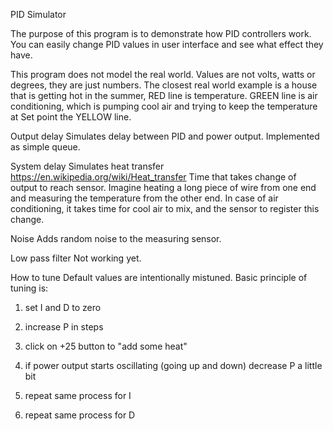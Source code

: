 
PID Simulator

The purpose of this program is to demonstrate how PID controllers work. You can easily change PID values in user interface and see what effect they have.

This program does not model the real world. Values are not volts, watts or degrees, they are just numbers.
The closest real world example is a house that is getting hot in the summer, RED line is temperature. GREEN line is air conditioning, which is pumping cool air and trying to keep the temperature at Set point the YELLOW line.

Output delay
Simulates delay between PID and power output. Implemented as simple queue.

System delay
Simulates heat transfer https://en.wikipedia.org/wiki/Heat_transfer
Time that takes change of output to reach sensor. Imagine heating a long piece of wire from one end and measuring the temperature from the other end.
In case of air conditioning, it takes time for cool air to mix, and the sensor to register this change.

Noise
Adds random noise to the measuring sensor.

Low pass filter
Not working yet.

How to tune
Default values are intentionally mistuned. Basic principle of tuning is:
 1. set I and D to zero
 2. increase P in steps
 3. click on +25 button to "add some heat"
 4. if power output starts oscillating (going up and down) decrease P a little bit

 5. repeat same process for I
 6. repeat same process for D